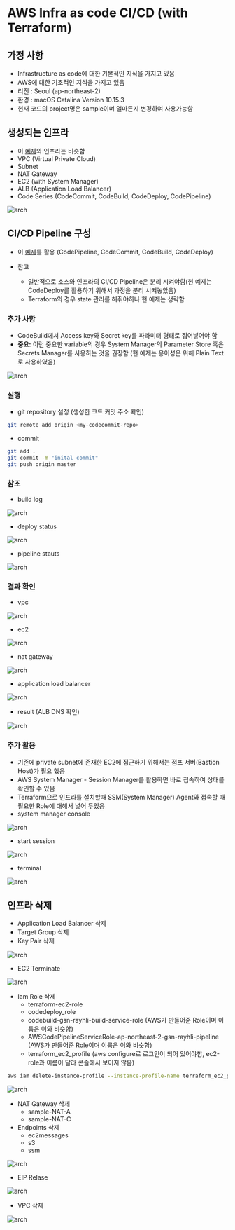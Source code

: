 # AWS Infra as code CI/CD (with Terraform)



## 가정 사항

- Infrastructure as code에 대한 기본적인 지식을 가지고 있음
- AWS에 대한 기초적인 지식을 가지고 있음
- 리전 : Seoul (ap-northeast-2)
- 환경 : macOS Catalina Version 10.15.3
- 현재 코드의 project명은 sample이며 얼마든지 변경하여 사용가능함



## 생성되는 인프라

- 이 [예제](https://github.com/toule/aws_cdk_basic_sample)와 인프라는 비슷함
- VPC (Virtual Private Cloud)
- Subnet
- NAT Gateway
- EC2 (with System Manager)
- ALB (Application Load Balancer)
- Code Series (CodeCommit, CodeBuild, CodeDeploy, CodePipeline)

![arch](./images/arch.png)



## CI/CD Pipeline 구성

- 이 [예제](https://github.com/toule/cicd-sample-demo)를 활용 (CodePipeline, CodeCommit, CodeBuild, CodeDeploy)

- 참고

  - 일반적으로 소스와 인프라의 CI/CD Pipeline은 분리 시켜야함(현 예제는 CodeDeploy를 활용하기 위해서 과정을 분리 시켜놓았음)
  - Terraform의 경우 state 관리를 해줘야하나 현 예제는 생략함


### 추가 사항

- CodeBuild에서 Access key와 Secret key를 파라미터 형태로 집어넣어야 함
- **중요:** 이런 중요한 variable의 경우 System Manager의 Parameter Store 혹은 Secrets Manager를 사용하는 것을 권장함 (현 예제는 용이성은 위해 Plain Text로 사용하였음)

![arch](./images/variable.png)

### 실행

- git repository 설정 (생성한 코드 커밋 주소 확인)

```bash
git remote add origin <my-codecommit-repo>
```

- commit

```bash
git add .
git commit -m "inital commit"
git push origin master
```

### 참조

- build log

![arch](./images/build-log.png)

- deploy status

![arch](./images/deploy-status.png)

- pipeline stauts

![arch](./images/pipeline-status.png)

### 결과 확인

- vpc

![arch](./images/vpc.png)

- ec2

![arch](./images/ec2.png)

- nat gateway

![arch](./images/nat.png)

- application load balancer

![arch](./images/alb.png)

* result (ALB DNS 확인)

![arch](./images/result.png)

### 추가 활용

- 기존에 private subnet에 존재한 EC2에 접근하기 위해서는 점프 서버(Bastion Host)가 필요 했음
- AWS System Manager - Session Manager를 활용하면 바로 접속하여 상태를 확인할 수 있음
- Terraform으로 인프라를 설치할때 SSM(System Manager) Agent와 접속할 때 필요한 Role에 대해서 넣어 두었음
- system manager console

![arch](./images/ssm-console.png)

- start session

![arch](./images/start-session.png)

- terminal

![arch](./images/terminal.png)



## 인프라 삭제

- Application Load Balancer 삭제
- Target Group 삭제
- Key Pair 삭제

![arch](./images/keypair-delete.png)

- EC2 Terminate

![arch](./images/ec2-delete.png)

- Iam Role 삭제
  - terraform-ec2-role
  - codedeploy_role
  - codebuild-gsn-rayhli-build-service-role (AWS가 만들어준 Role이며 이름은 이와 비슷함)
  - AWSCodePipelineServiceRole-ap-northeast-2-gsn-rayhli-pipeline (AWS가 만들어준 Role이며 이름은 이와 비슷함)
  - terraform_ec2_profile (aws configure로 로그인이 되어 있어야함, ec2-role과 이름이 달라 콘솔에서 보이지 않음)

```bash
aws iam delete-instance-profile --instance-profile-name terraform_ec2_profile
```

![arch](./images/instanceprofile-delete.png)

- NAT Gateway 삭제
  - sample-NAT-A
  - sample-NAT-C
- Endpoints 삭제
  - ec2messages
  - s3
  - ssm

![arch](./images/endpoint-delete.png)

- EIP Relase

![arch](./images/eip-delete.png)

- VPC 삭제

![arch](./images/vpc-delete.png)
